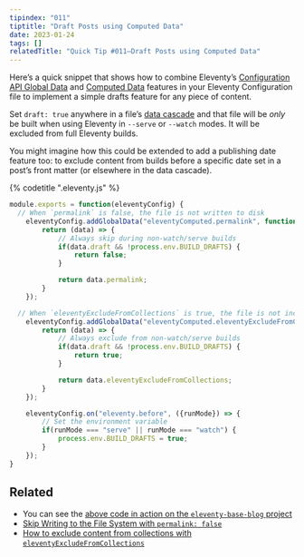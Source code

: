 ```yaml
---
tipindex: "011"
tiptitle: "Draft Posts using Computed Data"
date: 2023-01-24
tags: []
relatedTitle: "Quick Tip #011—Draft Posts using Computed Data"
---
```

Here’s a quick snippet that shows how to combine Eleventy’s [Configuration API Global Data](/docs/data-global-custom/) and [Computed Data](/docs/data-computed/) features in your Eleventy Configuration file to implement a simple drafts feature for any piece of content.

Set `draft: true` anywhere in a file’s [data cascade](/docs/data-cascade/) and that file will be _only_ be built when using Eleventy in `--serve` or `--watch` modes. It will be excluded from full Eleventy builds.

You might imagine how this could be extended to add a publishing date feature too: to exclude content from builds before a specific date set in a post’s front matter (or elsewhere in the data cascade).

{% codetitle ".eleventy.js" %}

```js
module.exports = function(eleventyConfig) {
  // When `permalink` is false, the file is not written to disk
	eleventyConfig.addGlobalData("eleventyComputed.permalink", function() {
		return (data) => {
			// Always skip during non-watch/serve builds
			if(data.draft && !process.env.BUILD_DRAFTS) {
				return false;
			}

			return data.permalink;
		}
	});

  // When `eleventyExcludeFromCollections` is true, the file is not included in any collections
	eleventyConfig.addGlobalData("eleventyComputed.eleventyExcludeFromCollections", function() {
		return (data) => {
			// Always exclude from non-watch/serve builds
			if(data.draft && !process.env.BUILD_DRAFTS) {
				return true;
			}

			return data.eleventyExcludeFromCollections;
		}
	});

	eleventyConfig.on("eleventy.before", ({runMode}) => {
		// Set the environment variable
		if(runMode === "serve" || runMode === "watch") {
			process.env.BUILD_DRAFTS = true;
		}
	});
}
```

## Related

* You can see the [above code in action on the `eleventy-base-blog` project](https://github.com/11ty/eleventy-base-blog/blob/851eafdc4c3a612142e0e6ae84f54cb0f0eb98b1/eleventy.config.drafts.js)
* [Skip Writing to the File System with `permalink: false`](/docs/permalinks/#skip-writing-to-the-file-system)
* [How to exclude content from collections with `eleventyExcludeFromCollections`](/docs/collections/#how-to-exclude-content-from-collections)